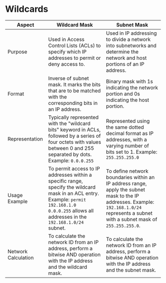 # Wildcards

| Aspect                  | Wildcard Mask                          | Subnet Mask                          |
|-------------------------|---------------------------------------|-------------------------------------|
| Purpose                 | Used in Access Control Lists (ACLs) to specify which IP addresses to permit or deny access to. | Used in IP addressing to divide a network into subnetworks and determine the network and host portions of an IP address. |
| Format                  | Inverse of subnet mask. It marks the bits that are to be matched with the corresponding bits in an IP address. | Binary mask with 1s indicating the network portion and 0s indicating the host portion. |
| Representation          | Typically represented with the "wildcard bits" keyword in ACLs, followed by a series of four octets with values between 0 and 255 separated by dots. Example: `0.0.0.255` | Represented using the same dotted decimal format as IP addresses, with a varying number of bits set to 1. Example: `255.255.255.0` |
| Usage Example           | To permit access to IP addresses within a specific range, specify the wildcard mask in an ACL entry. Example: `permit 192.168.1.0 0.0.0.255` allows all addresses in the `192.168.1.0/24` subnet. | To define network boundaries within an IP address range, apply the subnet mask to the IP addresses. Example: `192.168.1.0/24` represents a subnet with a subnet mask of `255.255.255.0`. |
| Network Calculation     | To calculate the network ID from an IP address, perform a bitwise AND operation with the IP address and the wildcard mask. | To calculate the network ID from an IP address, perform a bitwise AND operation with the IP address and the subnet mask. |